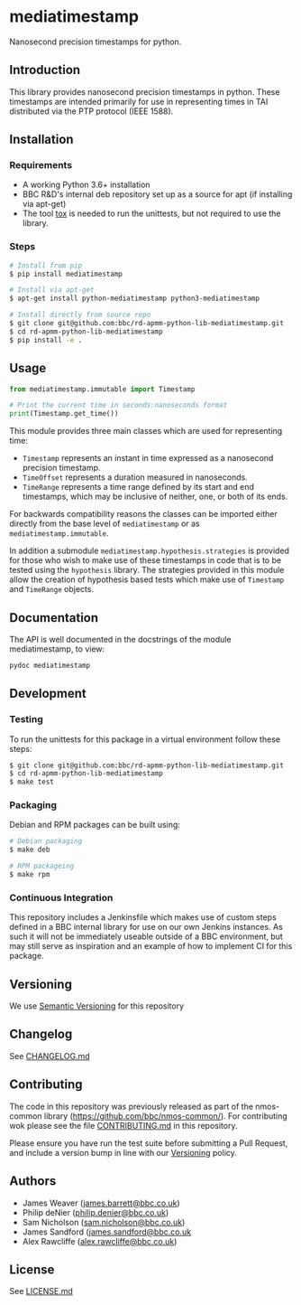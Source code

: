 # mediatimestamp

Nanosecond precision timestamps for python.

## Introduction

This library provides nanosecond precision timestamps in python. These
timestamps are intended primarily for use in representing times in TAI
distributed via the PTP protocol (IEEE 1588).

## Installation

### Requirements

* A working Python 3.6+ installation
* BBC R&D's internal deb repository set up as a source for apt (if installing via apt-get)
* The tool [tox](https://tox.readthedocs.io/en/latest/) is needed to run the unittests, but not required to use the library.

### Steps

```bash
# Install from pip
$ pip install mediatimestamp

# Install via apt-get
$ apt-get install python-mediatimestamp python3-mediatimestamp

# Install directly from source repo
$ git clone git@github.com:bbc/rd-apmm-python-lib-mediatimestamp.git
$ cd rd-apmm-python-lib-mediatimestamp
$ pip install -e .
```

## Usage

```python
from mediatimestamp.immutable import Timestamp

# Print the current time in seconds:nanoseconds format
print(Timestamp.get_time())
```

This module provides three main classes which are used for representing
time:

* `Timestamp` represents an instant in time expressed as a nanosecond
   precision timestamp.
* `TimeOffset` represents a duration measured in nanoseconds.
* `TimeRange` represents a time range defined by its start and end
  timestamps, which may be inclusive of neither, one, or both of its
  ends.

For backwards compatibility reasons the classes can be imported either
directly from the base level of `mediatimestamp` or as
`mediatimestamp.immutable`.

In addition a submodule `mediatimestamp.hypothesis.strategies` is
provided for those who wish to make use of these timestamps in code
that is to be tested using the `hypothesis` library. The strategies
provided in this module allow the creation of hypothesis based tests
which make use of `Timestamp` and `TimeRange` objects.

## Documentation

The API is well documented in the docstrings of the module mediatimestamp, to view:

```bash
pydoc mediatimestamp
```

## Development
### Testing

To run the unittests for this package in a virtual environment follow these steps:

```bash
$ git clone git@github.com:bbc/rd-apmm-python-lib-mediatimestamp.git
$ cd rd-apmm-python-lib-mediatimestamp
$ make test
```
### Packaging

Debian and RPM packages can be built using:

```bash
# Debian packaging
$ make deb

# RPM packageing
$ make rpm
```

### Continuous Integration

This repository includes a Jenkinsfile which makes use of custom steps defined in a BBC internal
library for use on our own Jenkins instances. As such it will not be immediately useable outside
of a BBC environment, but may still serve as inspiration and an example of how to implement CI
for this package.

## Versioning

We use [Semantic Versioning](https://semver.org/) for this repository

## Changelog

See [CHANGELOG.md](CHANGELOG.md)

## Contributing

The code in this repository was previously released as part of the
nmos-common library (<https://github.com/bbc/nmos-common/>). For
contributing wok please see the file [CONTRIBUTING.md](./CONTRIBUTING.md) in this repository.

Please ensure you have run the test suite before submitting a Pull Request, and include a version bump in line with our [Versioning](#versioning) policy.

## Authors

* James Weaver (james.barrett@bbc.co.uk)
* Philip deNier (philip.denier@bbc.co.uk)
* Sam Nicholson (sam.nicholson@bbc.co.uk)
* James Sandford (james.sandford@bbc.co.uk
* Alex Rawcliffe (alex.rawcliffe@bbc.co.uk)

## License

See [LICENSE.md](LICENSE.md)
